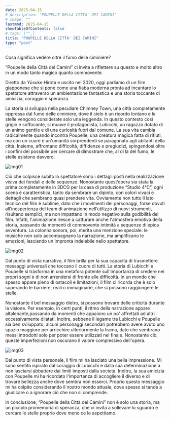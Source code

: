```yaml
---
date: 2025-04-15
# description: "POUPELLE DELLA CITTA' DEI CAMINI"
# image: ""
lastmod: 2025-04-15
showTableOfContents: false
# tags: ["",]
title: "POUPELLE DELLA CITTA' DEI CAMINI"
type: "post"
---
```

Cosa significa vedere oltre il fumo delle ciminiere?

“Poupelle della Città dei Camini” ci invita a riflettere su questo e molto altro in un modo tanto magico quanto commovente.

Diretto da Yūsuke Hirota e uscito nel 2020, oggi parliamo di un film giapponese che si pone come una fiaba moderna pronta ad incantare lo spettatore attraverso un ambientazione fantastica e una storia toccante di amicizia, coraggio e speranza.

La storia si sviluppa nella peculiare Chimney Town, una città completamente oppressa dal fumo delle ciminiere, dove il cielo è un ricordo lontano e le stelle vengono considerate solo una leggenda. In questo contesto così grigio e soffocante, si muove il protagonista, Lubicchi, un ragazzo dotato di un animo gentile e di una curiosità fuori dal comune. La sua vita cambia radicalmente quando incontra Poupelle, una creatura magica fatta di rifiuti, ma con un cuore e un'umanità sorprendenti se paragonato agli abitanti della città. Insieme, affrontano difficoltà, diffidenze e pregiudizi, spingendosi oltre i confini del possibile per cercare di dimostrare che, al di là del fumo, le stelle esistono davvero.

![img01](https://external-content.duckduckgo.com/iu/?u=https%3A%2F%2Fimage.tmdb.org%2Ft%2Fp%2Foriginal%2FsOqM0VKGuhcvugBb78LaMbsmn37.jpg&f=1&nofb=1&ipt=33efd367a19d958443e484d2adbb6121cbb4ac15f35a7b208f9d1b5bf7691cef)

Ciò che colpisce subito lo spettatore sono i dettagli posti nella realizzazione visiva dei fondali e delle sequenze. Nonostante quest’opera sia stata la prima completamente in 3DCG per la casa di produzione “Studio 4°C”, ogni scena è caratteristica, tanto da sembrare un dipinto, con colori vivaci e dettagli che sembrano quasi prendere vita. Ovviamente non tutto il lato tecnico del film è sublime, dato che i movimenti dei personaggi, forse dovuti all’inesperienza del team di animazione nell’utilizzo di nuovi strumenti, risultano semplici, ma non impattano in modo negativo sulla godibilità del film. Infatti, l'animazione riesce a catturare anche l'atmosfera emotiva della storia, passando da momenti di commovente intimità a sequenze di epica avventura. La colonna sonora, poi, merita una menzione speciale: le musiche non solo accompagnano la narrazione, ma amplificano le emozioni, lasciando un'impronta indelebile nello spettatore.

![img02](https://external-content.duckduckgo.com/iu/?u=https%3A%2F%2Fjccc.on.ca%2Fsites%2Fdefault%2Ffiles%2Fimgs%2Ffilm%2Fslides%2FPoupelle_s2.jpg&f=1&nofb=1&ipt=5ed79b41eb99075b9bc4d743a1bc8d13f1d1eb9d9f95032a5703b9ed7bf0be65)

Dal punto di vista narrativo, il film brilla per la sua capacità di trasmettere messaggi universali che toccano il cuore di tutti. La storia di Lubicchi e Poupelle si trasforma in una metafora potente sull'importanza di credere nei propri sogni e di non arrendersi di fronte alle difficoltà. In un mondo che spesso appare pieno di ostacoli e limitazioni, il film ci ricorda che è solo superando le barriere, reali o immaginarie, che si possono raggiungere le stelle.

Nonostante il bel messaggio dietro, si possono trovare delle criticità durante la visione. Per esempio, in certi punti, il ritmo della narrazione appare altalenante,passando da momenti che appaiono un po' affrettati ad altri eccessivamente dilatati. Inoltre, sebbene il legame tra Lubicchi e Poupelle sia ben sviluppato, alcuni personaggi secondari potrebbero avere avuto uno spazio maggiore per arricchire ulteriormente la trama, dato che sembrano messi introdotti solo per poter essere utilizzati nel finale. Nonostante ciò, queste imperfezioni non oscurano il valore complessivo dell'opera.

![img03](https://external-content.duckduckgo.com/iu/?u=https%3A%2F%2Fimage.tmdb.org%2Ft%2Fp%2Foriginal%2FhgjaRdZApqzalB5flIIB9lVNvQw.jpg&f=1&nofb=1&ipt=e990c8f6310d41cbb3ea6d3854adf6e0631f5651fc047458d847dbb32c0be5fe)

Dal punto di vista personale, il film mi ha lasciato una bella impressione. Mi sono sentito ispirato dal coraggio di Lubicchi e dalla sua determinazione a non lasciarsi abbattere dai limiti imposti dalla società. Inoltre, la sua amicizia con Poupelle mi ha ricordato l'importanza di accogliere il diverso e di trovare bellezza anche dove
sembra non esserci. Proprio questo messaggio mi ha colpito considerando il nostro mondo attuale, dove spesso si tende a giudicare o a ignorare ciò che non si comprende.

In conclusione, “Poupelle della Città dei Camini” non è solo una storia, ma un piccolo promemoria di speranza, che ci invita a sollevare lo sguardo e cercare le stelle proprio dove meno ce le aspettiamo.
